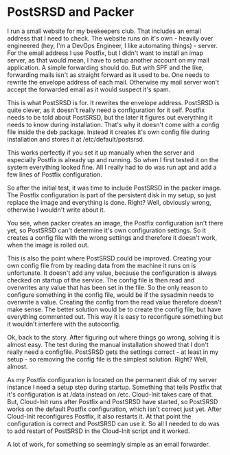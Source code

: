 # PostSRSD and Packer

I run a small website for my beekeepers club. That includes an email address
that I need to check. The website runs on it's own - heavily over engineered
(hey, I'm a DevOps Engineer, I like automating things) - server. For the email
address I use Postfix, but I didn't want to install an imap server, as that
would mean, I have to setup another account on my mail application. A simple
forwarding should do. But with SPF and the like, forwarding mails isn't as
straight forward as it used to be. One needs to rewrite the envelope address of
each mail. Otherwise my mail server won't accept the forwarded email as it would
suspect it's spam.

This is what PostSRSD is for. It rewrites the envelope address. PostSRSD is
quite clever, as it doesn't really need a configuration for it self. Postfix
needs to be told about PostSRSD, but the later it figures out everything it
needs to know during installation. That's why it doesn't come with a config
file inside the deb package. Instead it creates it's own config file during
installation and stores it at /etc/default/postsrsd.

This works perfectly if you set it up manually when the server and especially
Postfix is already up and running. So when I first tested it on the system
everything looked fine.  All I really had to do was run apt and add a few lines
of Postfix configuration. 

So after the initial test, it was time to include PostSRSD in the packer image.
The Postfix configuration is part of the persistent disk in my setup, so just
replace the image and everything is done. Right? Well, obviously wrong,
otherwise I wouldn't write about it.

You see, when packer creates an image, the Postfix configuration isn't there
yet, so PostSRSD can't determine it's own configuration settings. So it creates
a config file with the wrong settings and therefore it doesn't work, when the
image is rolled out. 

This is also the point where PostSRSD could be improved. Creating your own
config file from by reading data from the machine it runs on is unfortunate. It
doesn't add any value, because the configuration is always checked on startup
of the service. The config file is then read and overwrites any value that has
been set in the file. So the only reason to configure something in the config
file, would be if the sysadmin needs to overwrite a value. Creating the config
from the read value therefore doesn't make sense. The better solution would be
to create the config file, but have everything commented out. This way it is
easy to reconfigure something but it wouldn't interfere with the autoconfig.

Ok, back to the story. After figuring out where things go wrong, solving it is
almost easy. The test during the manual installation showed that I don't really
need a configfile. PostSRSD gets the settings correct - at least in my setup -
so removing the config file is the simplest solution. Right? Well, almost.

As my Postfix configuration is located on the permanent disk of my server
instance I need a setup step during startup. Something that tells Postfix that
it's configuration is at /data instead on /etc.  Cloud-Init takes care of that.
But, Cloud-Init runs after Postfix and PostSRSD have started, so PostSRSD works
on the default Postfix configuration, which isn't correct just yet. After
Cloud-Init reconfigures Postfix, it also restarts it. At that point the
configuration is correct and PostSRSD can use it. So all I needed to do was to
add restart of PostSRSD in the Cloud-Init script and it worked.

A lot of work, for something so seemingly simple as an email forwarder. 
